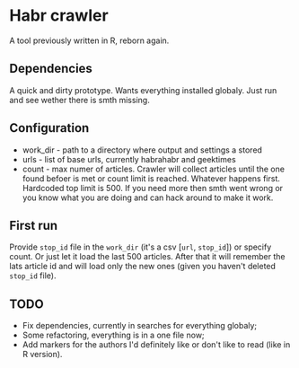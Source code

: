 # Habr crawler

A tool previously written in R, reborn again.

## Dependencies
A quick and dirty prototype. Wants everything installed globaly. Just run and see wether there is smth missing.

## Configuration
* work_dir - path to a directory where output and settings a stored
* urls - list of base urls, currently habrahabr and geektimes
* count - max numer of articles. Crawler will collect articles until the one found befoer is met or count limit is reached. Whatever happens first. Hardcoded top limit is 500. If you need more then smth went wrong or you know what you are doing and can hack around to make it work.

## First run
Provide `stop_id` file in the `work_dir` (it's a csv [`url`, `stop_id`]) or specify count. Or just let it load the last 500 articles. After that it will remember the lats article id and will load only the new ones (given you haven't deleted `stop_id` file).

## TODO
* Fix dependencies, currently in searches for everything globaly;
* Some refactoring, everything is in a one file now;
* Add markers for the authors I'd definitely like or don't like to read (like in R version).
